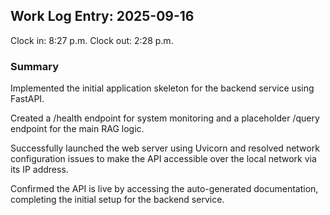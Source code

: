 ## Work Log Entry: 2025-09-16

Clock in: 8:27 p.m.
Clock out: 2:28 p.m.

### Summary

Implemented the initial application skeleton for the backend service using FastAPI.

Created a /health endpoint for system monitoring and a placeholder /query endpoint for the main RAG logic.

Successfully launched the web server using Uvicorn and resolved network configuration issues to make the API accessible over the local network via its IP address.

Confirmed the API is live by accessing the auto-generated documentation, completing the initial setup for the backend service.